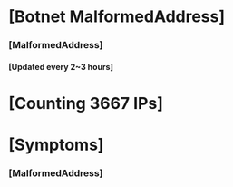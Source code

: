 # [Botnet MalformedAddress]
### [MalformedAddress]
#### [Updated every 2~3 hours]

# [Counting 3667 IPs]

# [Symptoms] 
###   [MalformedAddress]
